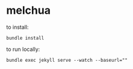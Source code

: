 # melchua

to install:

`bundle install`

to run locally:

`bundle exec jekyll serve --watch --baseurl=""`

